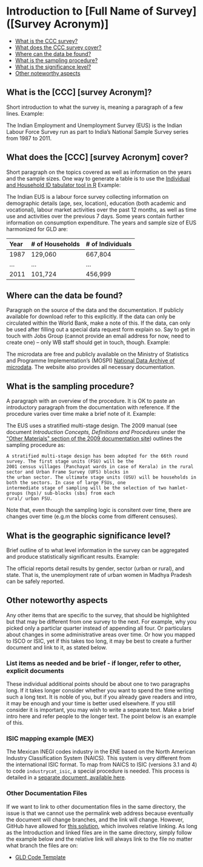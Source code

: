 # Introduction to [Full Name of Survey] ([Survey Acronym)]

- [What is the CCC survey?](#what-is-the-ccc-survey-acronym)
- [What does the CCC survey cover?](#what-does-the-ccc-survey-acronym-cover)
- [Where can the data be found?](#where-can-the-data-be-found)
- [What is the sampling procedure?](#what-is-the-sampling-procedure)
- [What is the significance level?](#what-is-the-geographic-significance-level)
- [Other noteworthy aspects](#other-noteworthy-aspects)

## What is the [CCC] [survey Acronym]?

Short introduction to what the survey is, meaning a paragraph of a few lines. Example:

The Indian Employment and Unemployment Survey (EUS) is the Indian Labour Force Survey run as part to India’s National Sample Survey series from 1987 to 2011.

## What does the [CCC] [survey Acronym] cover?

Short paragraph on the topics covered as well as information on the years and the sample sizes. One way to generate a table is to use the [Individual and Household ID tabulator tool in R](../Z%20-%20Other%20Tools/Global/unique_hh_ind_obs.R) Example:

The Indian EUS is a labour force survey collecting information on demographic details (age, sex, location), education (both academic and vocational), labour market activities over the past 12 months, as well as time use and activities over the previous 7 days. Some years contain further information on consumption expenditure. The years and sample size of EUS harmonized for GLD are:

| Year	| # of Households	| # of Individuals	|
| :-------	| :--------		| :--------	 	|
| 1987	| 129,060		| 667,804		|
| …	| …			| …			|
| 2011	| 101,724		| 456,999		|

## Where can the data be found?

Paragraph on the source of the data and the documentation. If publicly available for download refer to this explicitly. If the data can only be circulated within the World Bank, make a note of this. If the data, can only be used after filling out a special data request form explain so. Say to get in touch with Jobs Group (cannot provide an email address for now, need to create one) – only WB staff should get in touch, though. Example:

The microdata are free and publicly available on the Ministry of Statistics and Programme Implementation’s (MOSPI) [National Data Archive of microdata](http://microdata.gov.in/nada43/index.php/catalog/EUE). The website also provides all necessary documentation.

## What is the sampling procedure?

A paragraph with an overview of the procedure. It is OK to paste an introductory paragraph from the documentation with reference. If the procedure varies over time make a brief note of it. Example:

The EUS uses a stratified multi-stage design. The 2009 manual (see document *Introduction Concepts, Definitions and Procedures* under the ["Other Materials" section of the 2009 documentation site](http://microdata.gov.in/nada43/index.php/catalog/124/related_materials)) outlines the sampling procedure as:

    A stratified multi-stage design has been adopted for the 66th round survey. The first stage units (FSU) will be the 
    2001 census villages (Panchayat wards in case of Kerala) in the rural sector and Urban Frame Survey (UFS) blocks in 
    the urban sector. The ultimate stage units (USU) will be households in both the sectors. In case of large FSUs, one
    intermediate stage of sampling will be the selection of two hamlet-groups (hgs)/ sub-blocks (sbs) from each
    rural/ urban FSU.

Note that, even though the sampling logic is consitent over time, there are changes over time (e.g.m the blocks come from different censuses).

## What is the geographic significance level?

Brief outline of to what level information in the survey can be aggregated and produce statistically significant results. Example:

The official reports detail results by gender, sector (urban or rural), and state. That is, the unemployment rate of urban women in Madhya Pradesh can be safely reported.

## Other noteworthy aspects

Any other items that are specific to the survey, that should be highlighted but that may be different from one survey to the next. For example, why you picked only a particlar quarter instead of appending all four. Or particulars about changes in some administrative areas over time. Or how you mapped to ISCO or ISIC, yet if this takes too long, it may be best to create a further document and link to it, as stated below.

### List items as needed and be brief - if longer, refer to other, explicit documents

These individual additional points should be about one to two paragraphs long. If it takes longer consider whether you want to spend the time writing such a long text. It is noble of you, but if you already gave readers and intro, it may be enough and your time is better used elsewhere. If you still consider it is important, you may wish to write a separate text. Make a brief intro here and refer people to the longer text. The point below is an example of this.

### ISIC mapping example (MEX)

The Mexican INEGI codes industry in the ENE based on the North American Industry Classification System (NAICS). This system is very different from the international ISIC format. To map from NAICS to ISIC (versions 3.1 and 4) to code `industrycat_isic`, a special procedure is needed. This process is detailed in a [separate document, available here](../B%20-%20Country%20Survey%20Details/MEX/ENOE/Correspondence_NAICS_ISIC.md).

### Other Documentation Files 
If we want to link to other documentation files in the same directory, the issue is that we cannot use the permalink web address because eventually the document will change branches, and the link will change. However, GitHub have allowed for [this solution](https://github.blog/2013-01-31-relative-links-in-markup-files/), which involves relative linking. As long as the Introduction and linked files are in the same directory, simply follow the example below and the relative link will always link to the file no matter what branch the files are on: 
- [GLD Code Template](GLD_Harmonization_Template.do)
